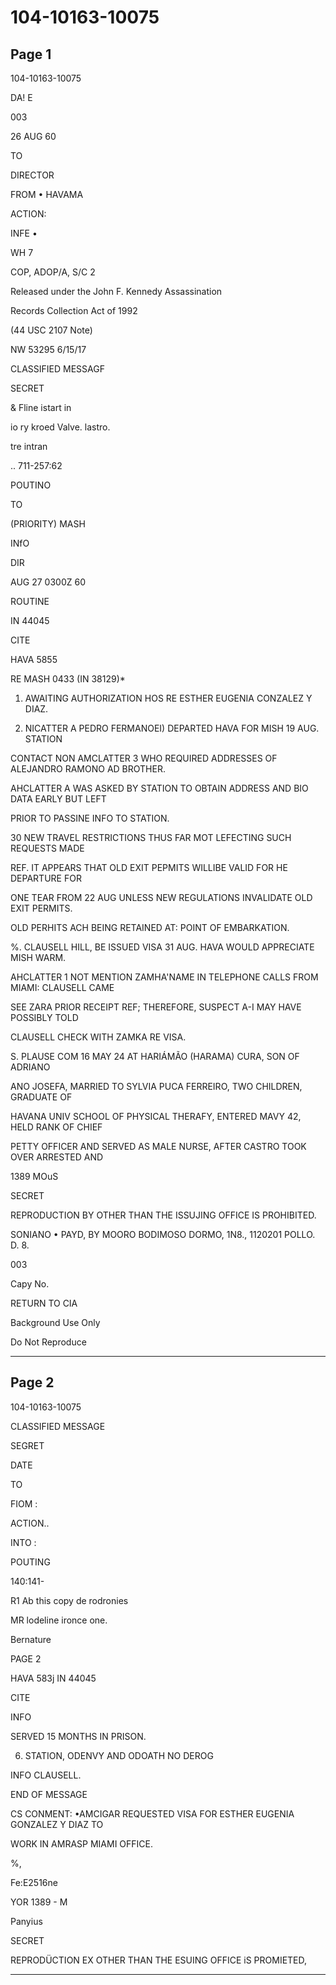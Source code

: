 # 104-10163-10075

## Page 1

104-10163-10075

DA! E

003

26 AUG 60

TO

DIRECTOR

FROM • HAVAMA

ACTION:

INFE •

WH 7

COP, ADOP/A, S/C 2

Released under the John F. Kennedy Assassination

Records Collection Act of 1992

(44 USC 2107 Note)

NW 53295 6/15/17

CLASSIFIED MESSAGF

SECRET

& Fline istart in

io ry kroed Valve. lastro.

tre intran

.. 711-257:62

POUTINO

TO

(PRIORITY) MASH

INfO

DIR

AUG 27 0300Z 60

ROUTINE

IN 44045

CITE

HAVA 5855

RE MASH 0433 (IN 38129)*

1. AWAITING AUTHORIZATION HOS RE ESTHER EUGENIA CONZALEZ Y DIAZ.

2. NICATTER A PEDRO FERMANOEI) DEPARTED HAVA FOR MISH 19 AUG. STATION

CONTACT NON AMCLATTER 3 WHO REQUIRED ADDRESSES OF ALEJANDRO RAMONO AD BROTHER.

AHCLATTER A WAS ASKED BY STATION TO OBTAIN ADDRESS AND BIO DATA EARLY BUT LEFT

PRIOR TO PASSINE INFO TO STATION.

30 NEW TRAVEL RESTRICTIONS THUS FAR MOT LEFECTING SUCH REQUESTS MADE

REF. IT APPEARS THAT OLD EXIT PEPMITS WILLIBE VALID FOR HE DEPARTURE FOR

ONE TEAR FROM 22 AUG UNLESS NEW REGULATIONS INVALIDATE OLD EXIT PERMITS.

OLD PERHITS ACH BEING RETAINED AT: POINT OF EMBARKATION.

%. CLAUSELL HILL, BE ISSUED VISA 31 AUG. HAVA WOULD APPRECIATE MISH WARM.

AHCLATTER 1 NOT MENTION ZAMHA'NAME IN TELEPHONE CALLS FROM MIAMI: CLAUSELL CAME

SEE ZARA PRIOR RECEIPT REF; THEREFORE, SUSPECT A-I MAY HAVE POSSIBLY TOLD

CLAUSELL CHECK WITH ZAMKA RE VISA.

S. PLAUSE COM 16 MAY 24 AT HARIÁMÃO (HARAMA) CURA, SON OF ADRIANO

ANO JOSEFA, MARRIED TO SYLVIA PUCA FERREIRO, TWO CHILDREN, GRADUATE OF

HAVANA UNIV SCHOOL OF PHYSICAL THERAFY, ENTERED MAVY 42, HELD RANK OF CHIEF

PETTY OFFICER AND SERVED AS MALE NURSE, AFTER CASTRO TOOK OVER ARRESTED AND

1389 MOuS

SECRET

REPRODUCTION BY OTHER THAN THE ISSUJING OFFICE IS PROHIBITED.

SONIANO • PAYD, BY MOORO BODIMOSO DORMO, 1N8., 1120201 POLLO. D. 8.

003

Capy No.

RETURN TO CIA

Background Use Only

Do Not Reproduce

---

## Page 2

104-10163-10075

CLASSIFIED MESSAGE

SEGRET

DATE

TO

FIOM :

ACTION..

INTO :

POUTING

140:141-

R1 Ab this copy de rodronies

MR lodeline ironce one.

Bernature

PAGE 2

HAVA 583j IN 44045

CITE

INFO

SERVED 15 MONTHS IN PRISON.

6. STATION, ODENVY AND ODOATH NO DEROG

INFO CLAUSELL.

END OF MESSAGE

CS CONMENT: •AMCIGAR REQUESTED VISA FOR ESTHER EUGENIA GONZALEZ Y DIAZ TO

WORK IN AMRASP MIAMI OFFICE.

%,

Fe:E2516ne

YOR 1389 - M

Panyius

SECRET

REPRODÜCTION EX OTHER THAN THE ESUING OFFICE iS PROMIETED,

---

